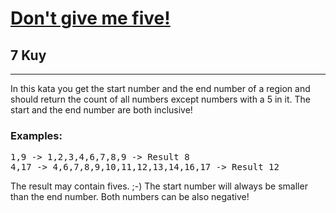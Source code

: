 <h1><a href="https://www.codewars.com/kata/5813d19765d81c592200001a">Don't give me five!</a></h1>
<h2>7 Kuy</h2>
<hr>
<p>In this kata you get the start number and the end number of a region 
and should return the count of all numbers except numbers with a 5 in it. 
The start and the end number are both inclusive!</p>
<h3>Examples:</h3>
<pre>
1,9 -> 1,2,3,4,6,7,8,9 -> Result 8
4,17 -> 4,6,7,8,9,10,11,12,13,14,16,17 -> Result 12
</pre>
<p>The result may contain fives. ;-)
The start number will always be smaller than the end number. Both numbers can be also negative!</p>